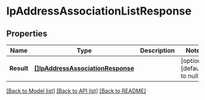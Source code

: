# IpAddressAssociationListResponse

## Properties
Name | Type | Description | Notes
------------ | ------------- | ------------- | -------------
**Result** | [**[]IpAddressAssociationResponse**](IpAddressAssociation-response.md) |  | [optional] [default to null]

[[Back to Model list]](../README.md#documentation-for-models) [[Back to API list]](../README.md#documentation-for-api-endpoints) [[Back to README]](../README.md)


